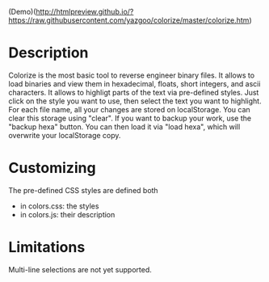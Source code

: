(Demo)(http://htmlpreview.github.io/?https://raw.githubusercontent.com/yazgoo/colorize/master/colorize.htm)

Description
===========

Colorize is the most basic tool to reverse engineer binary files.
It allows to load binaries and view them in hexadecimal, floats, short integers, and ascii characters.
It allows to highligt parts of the text via pre-defined styles.
Just click on the style you want to use, then select the text you want to highlight.
For each file name, all your changes are stored on localStorage.
You can clear this storage using "clear".
If you want to backup your work, use the "backup hexa" button.
You can then load it via "load hexa", which will overwrite your localStorage copy.

Customizing
===========

The pre-defined CSS styles are defined both
  *  in colors.css: the styles
  *  in colors.js: their description


Limitations
==========

Multi-line selections are not yet supported.
